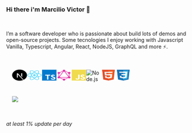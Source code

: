 ### Hi there i'm Marcilio Victor 👋
</br>

I’m a software developer who is passionate about build lots of demos and open-source projects.
Some tecnologies I enjoy working with Javascript Vanilla, Typescript, Angular, React, NodeJS, GraphQL and more ⚡.


<div style="padding: 16px; margin-top: 15px;">
<br>  
  <div style="display: flex; flex-direction: row;">
    <img align="center" alt="italobarrosme-NEXTJS" height="30" width="40" src="https://raw.githubusercontent.com/devicons/devicon/master/icons/nextjs/nextjs-original.svg"/>
    <img align="center" alt="italobarrosme-React" height="30" width="40" src="https://raw.githubusercontent.com/devicons/devicon/master/icons/react/react-original.svg"/>
    <img align="center" alt="italobarrosme-Ts" height="30" width="40" src="https://raw.githubusercontent.com/devicons/devicon/master/icons/typescript/typescript-plain.svg"/>
    <img align="center" alt="italobarrosme-Graphql" height="30" width="40" src="https://raw.githubusercontent.com/devicons/devicon/master/icons/graphql/graphql-plain.svg"/>
    <img align="center" alt="italobarrosme-Js" height="30" width="40" src="https://raw.githubusercontent.com/devicons/devicon/master/icons/javascript/javascript-plain.svg"/>
    <img align="center" alt="Node.js" height="40" width="40" src="https://raw.githubusercontent.com/nodejs/nodejs.org/main/public/static/images/logo-hexagon.svg"/>
    <img align="center" alt="italobarrosme-HTML" height="30" width="40" src="https://raw.githubusercontent.com/devicons/devicon/master/icons/html5/html5-original.svg"/>
    <img align="center" alt="italobarrosme-CSS" height="30" width="40" src="https://raw.githubusercontent.com/devicons/devicon/master/icons/css3/css3-original.svg"/>
  </div>
  <br>
  <div style="margin-top:15px;">
    <a href="https://github.com/contentMvds">
      <img height="180em" src="https://github-readme-stats.vercel.app/api/top-langs/?username=contentMvds&layout=compact&langs_count=4&theme=jolly"/>
    </a>
  </div>
<br>
</div>

  *_at least 1% update per day_*


<!--
**contentMvds/contentMvds** is a ✨ _special_ ✨ repository because its `README.md` (this file) appears on your GitHub profile.

Here are some ideas to get you started:

- 🔭 I’m currently working on ...
- 🌱 I’m currently learning ...
- 👯 I’m looking to collaborate on ...
- 🤔 I’m looking for help with ...
- 💬 Ask me about ...
- 📫 How to reach me: ...
- 😄 Pronouns: ...
- ⚡ Fun fact: ...
-->
